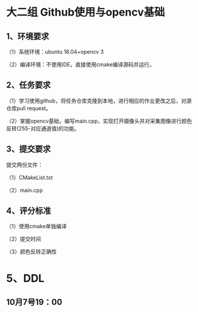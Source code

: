 # 大二组 Github使用与opencv基础

## 1、环境要求

（1）系统环境：ubuntu 18.04+opencv 3

（2）编译环境：不使用IDE，直接使用cmake编译源码并运行。

## 2、任务要求

（1）学习使用github，将任务仓库克隆到本地，进行相应的作业更改之后，对源仓库pull request。

（2）掌握opencv基础，编写main.cpp，实现打开摄像头并对采集图像进行颜色反转(255-对应通道值)的功能。

## 3、提交要求

提交两份文件：

（1）CMakeList.txt

（2）main.cpp

## 4、评分标准

（1）使用cmake单独编译

（2）提交时间

（3）颜色反转正确性

### 
# 5、DDL

## 10月7号19：00
